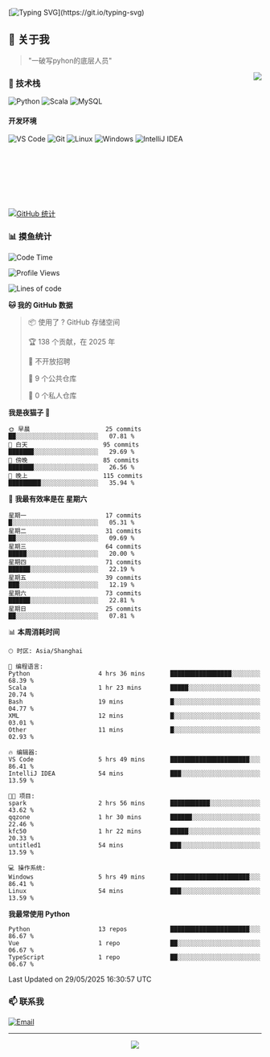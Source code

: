 [![Typing SVG](https://readme-typing-svg.herokuapp.com?font=Fira+Code&pause=1000&color=36BCF7&random=false&width=435&lines=print(%22Hello%2C+World!%22);%23+Welcome+to+my+code+space+%F0%9F%90%8D)](https://git.io/typing-svg)

## 🌟 关于我

> "一破写pyhon的底层人员"

<img align="right" src="https://github-readme-stats.vercel.app/api/top-langs/?username=huanxin996&theme=tokyonight" />

### 🎯 技术栈

![Python](https://img.shields.io/badge/Python-Expert-3776AB?style=for-the-badge&logo=python&logoColor=white)
![Scala](https://img.shields.io/badge/Scala-Expert-DC322F?style=for-the-badge&logo=scala&logoColor=white)
![MySQL](https://img.shields.io/badge/MySQL-Expert-4479A1?style=for-the-badge&logo=mysql&logoColor=white)

#### 开发环境

![VS Code](https://img.shields.io/badge/VS_Code-007ACC?style=for-the-badge&logo=visual-studio-code&logoColor=white)
![Git](https://img.shields.io/badge/Git-F05032?style=for-the-badge&logo=git&logoColor=white)
![Linux](https://img.shields.io/badge/Linux-FCC624?style=for-the-badge&logo=linux&logoColor=black)
![Windows](https://img.shields.io/badge/Windows_11-0078D4?style=for-the-badge&logo=windows11&logoColor=white)
![IntelliJ IDEA](https://img.shields.io/badge/IntelliJ_IDEA-000000?style=for-the-badge&logo=intellij-idea&logoColor=white)

<br/><br/><br/><br/><br/><br/>

  
[![GitHub 统计](https://github-readme-stats.vercel.app/api?username=huanxin996&show_icons=true&theme=tokyonight)](https://github.com/huanxin996)

### 📊 摸鱼统计

<!--START_SECTION:waka-->
![Code Time](http://img.shields.io/badge/Code%20Time-164%20hrs%2039%20mins-blue)

![Profile Views](http://img.shields.io/badge/%E4%B8%AA%E4%BA%BA%E8%B5%84%E6%96%99%E8%A7%82%E7%9C%8B%E6%AC%A1%E6%95%B0-2-blue)

![Lines of code](https://img.shields.io/badge/%E4%BB%8E%E3%80%8CHello%20World%E3%80%8D%E8%B5%B7%E6%88%91%E5%B7%B2%E7%BB%8F%E5%86%99%E4%BA%86-2.5%20million%20%E8%A1%8C%E4%BB%A3%E7%A0%81-blue)

**🐱 我的 GitHub 数据** 

> 📦  使用了 ? GitHub 存储空间 
 > 
> 🏆 138 个贡献，在 2025 年
 > 
> 🚫 不开放招聘
 > 
> 📜 9 个公共仓库 
 > 
> 🔑 0 个私人仓库 
 > 
**我是夜猫子 🦉** 

```text
🌞 早晨                     25 commits          ██░░░░░░░░░░░░░░░░░░░░░░░   07.81 % 
🌆 白天                     95 commits          ███████░░░░░░░░░░░░░░░░░░   29.69 % 
🌃 傍晚                     85 commits          ███████░░░░░░░░░░░░░░░░░░   26.56 % 
🌙 晚上                     115 commits         █████████░░░░░░░░░░░░░░░░   35.94 % 
```
📅 **我最有效率是在 星期六** 

```text
星期一                      17 commits          █░░░░░░░░░░░░░░░░░░░░░░░░   05.31 % 
星期二                      31 commits          ██░░░░░░░░░░░░░░░░░░░░░░░   09.69 % 
星期三                      64 commits          █████░░░░░░░░░░░░░░░░░░░░   20.00 % 
星期四                      71 commits          ██████░░░░░░░░░░░░░░░░░░░   22.19 % 
星期五                      39 commits          ███░░░░░░░░░░░░░░░░░░░░░░   12.19 % 
星期六                      73 commits          ██████░░░░░░░░░░░░░░░░░░░   22.81 % 
星期日                      25 commits          ██░░░░░░░░░░░░░░░░░░░░░░░   07.81 % 
```


📊 **本周消耗时间** 

```text
🕑︎ 时区: Asia/Shanghai

💬 编程语言: 
Python                   4 hrs 36 mins       █████████████████░░░░░░░░   68.39 % 
Scala                    1 hr 23 mins        █████░░░░░░░░░░░░░░░░░░░░   20.74 % 
Bash                     19 mins             █░░░░░░░░░░░░░░░░░░░░░░░░   04.77 % 
XML                      12 mins             █░░░░░░░░░░░░░░░░░░░░░░░░   03.01 % 
Other                    11 mins             █░░░░░░░░░░░░░░░░░░░░░░░░   02.93 % 

🔥 编辑器: 
VS Code                  5 hrs 49 mins       ██████████████████████░░░   86.41 % 
IntelliJ IDEA            54 mins             ███░░░░░░░░░░░░░░░░░░░░░░   13.59 % 

🐱‍💻 项目: 
spark                    2 hrs 56 mins       ███████████░░░░░░░░░░░░░░   43.62 % 
qqzone                   1 hr 30 mins        ██████░░░░░░░░░░░░░░░░░░░   22.46 % 
kfc50                    1 hr 22 mins        █████░░░░░░░░░░░░░░░░░░░░   20.33 % 
untitled1                54 mins             ███░░░░░░░░░░░░░░░░░░░░░░   13.59 % 

💻 操作系统: 
Windows                  5 hrs 49 mins       ██████████████████████░░░   86.41 % 
Linux                    54 mins             ███░░░░░░░░░░░░░░░░░░░░░░   13.59 % 
```

**我最常使用 Python** 

```text
Python                   13 repos            ██████████████████████░░░   86.67 % 
Vue                      1 repo              ██░░░░░░░░░░░░░░░░░░░░░░░   06.67 % 
TypeScript               1 repo              ██░░░░░░░░░░░░░░░░░░░░░░░   06.67 % 
```




 Last Updated on 29/05/2025 16:30:57 UTC
<!--END_SECTION:waka-->

### 📫 联系我

[![Email](https://img.shields.io/badge/Email-D14836?style=for-the-badge&logo=gmail&logoColor=white)](mailto:mc.xiaolang@Foxmail.com)

---

<p align="center">
  <img src="https://profile-counter.glitch.me/huanxin996/count.svg" />
</p>